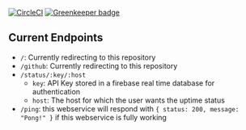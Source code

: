 [![CircleCI](https://circleci.com/gh/GruselhausOrganization/api.svg?style=svg)](https://circleci.com/gh/GruselhausOrganization/api) [![Greenkeeper badge](https://badges.greenkeeper.io/GruselhausOrganization/api.svg)](https://greenkeeper.io/)
## Current Endpoints
 * `/`: Currently redirecting to this repository
 * `/github`: Currently redirecting to this repository
 * `/status/:key/:host`
   * `key`: API Key stored in a firebase real time database for authentication
   * `host`: The host for which the user wants the uptime status
 * `/ping`: this webservice will respond with `{
    status: 200,
    message: "Pong!"
  }` if this webservice is fully working